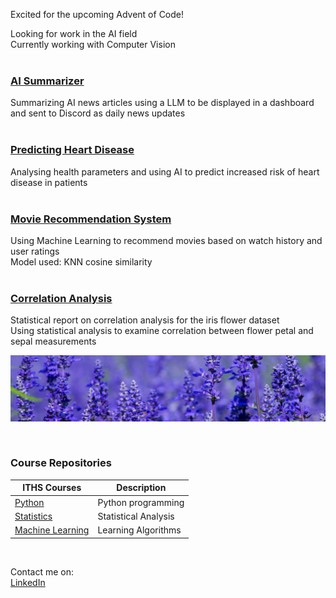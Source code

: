 Excited for the upcoming Advent of Code!  

Looking for work in the AI field  
Currently working with Computer Vision    
<br>
### [AI Summarizer](https://github.com/Andreas-Svensson/summary_bot)  

Summarizing AI news articles using a LLM to be displayed in a dashboard and sent to Discord as daily news updates  
<br>
### [Predicting Heart Disease](https://github.com/Andreas-Svensson/disease_prediction)  

Analysing health parameters and using AI to predict increased risk of heart disease in patients  
<br>
### [Movie Recommendation System](https://github.com/Andreas-Svensson/movie_recommender)  

Using Machine Learning to recommend movies based on watch history and user ratings  
Model used: KNN cosine similarity   
<br>
### [Correlation Analysis](https://github.com/Andreas-Svensson/Statistics/blob/main/project/report.md)  

Statistical report on correlation analysis for the iris flower dataset  
Using statistical analysis to examine correlation between flower petal and sepal measurements  

![](assets/iris_flower.png)  

<br>  

### Course Repositories  

| ITHS Courses | Description |
| --- | --- |
| [Python][py] | Python programming |
| [Statistics][st] | Statistical Analysis |
| [Machine Learning][ml] | Learning Algorithms |

[py]: https://github.com/Andreas-Svensson/Python-Andreas-Svensson  
[st]: https://github.com/Andreas-Svensson/Statistics  
[ml]: https://github.com/Andreas-Svensson/Machine-Learning  

<br>  

Contact me on:  
[LinkedIn](https://www.linkedin.com/in/andreas-jan-svensson/)  
